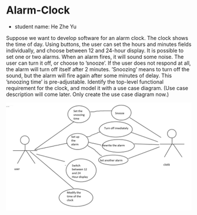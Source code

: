 # Alarm-Clock
* student name: He Zhe Yu

Suppose we want to develop software for an alarm clock. 
The clock shows the time of day. Using buttons, the user can set the hours and minutes fields individually, and choose between 12 and 24-hour display. 
It is possible to set one or two alarms. When an alarm fires, it will sound some noise. The user can turn it off, or choose to ’snooze’. If the user does not respond at all, the alarm will turn off itself after 2 minutes. ’Snoozing’ means to turn off the sound, but the alarm will fire again after some minutes of delay. This ’snoozing time’ is pre-adjustable. 
Identify the top-level functional requirement for the clock, and model it with a use case diagram.  (Use case description will come later.  Only create the use case diagram now.)

![alarm clock use diagram](https://github.com/another1s/Alarm-Clock/blob/master/alarmclock.JPG "alarm clock")



